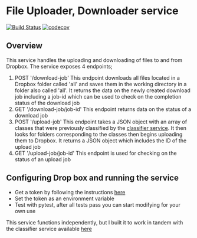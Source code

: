 # File Uploader, Downloader service

[![Build Status](https://travis-ci.com/mungujn/downloader-uploader.svg?branch=master)](https://travis-ci.com/mungujn/downloader-uploader)
[![codecov](https://codecov.io/gh/mungujn/downloader-uploader/branch/master/graph/badge.svg)](https://codecov.io/gh/mungujn/downloader-uploader)

## Overview

This service handles the uploading and downloading of files to and from Dropbox. The service exposes 4 endpoints;

1. POST '/download-job'
   This endpoint downloads all files located in a Dropbox folder called 'all' and saves them in the working directory in a folder also called 'all'.
   It returns the data on the newly created download job including a job-id which can be used to check on the completion status of the download job
2. GET '/download-job/job-id'
   This endpoint returns data on the status of a download job
3. POST '/upload-job'
   This endpoint takes a JSON object with an array of classes that were previously classified by the [classifier service](https://github.com/mungujn/classifier-service). It then looks for folders corresponding to the classes then begins uploading them to Dropbox. It returns a JSON object which includes the ID of the upload job
4. GET '/upload-job/job-id'
   This endpoint is used for checking on the status of an upload job

## Configuring Drop box and running the service

- Get a token by following the instructions [here](https://www.dropbox.com/developers/documentation/python)
- Set the token as an environment variable
- Test with pytest, after all tests pass you can start modifying for your own use

This service functions independently, but I built it to work in tandem with the classifier service available [here](https://github.com/mungujn/classifier-service)